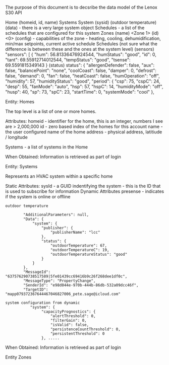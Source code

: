 The purpose of this document is to decsribe the data model of the Lenox S30 API


Home
   (homeid, id, name)
   Systems
      System
         (sysid)
         (outdoor temperature)
         (data) - there is a very large system object
         Schedules - a list of the schedules that are configured for this system
         Zones
            (name) <Zone 1>
            (id)   <0>
            (config)  - capabilities of the zone - heating, cooling, dehumidification, min/max setpoints, current active schedule
            Schedules (not sure what the difference is between these and the ones at the system level)
            (sensors)
                            "sensors": [
                            {
                                "hum": 56.81336476924544,
                                "humStatus": "good",
                                "id": 0,
                                "tant": 69.55912714012544,
                                "tempStatus": "good",
                                "tsense": 69.5591815349143
                            }
            (status)
                             status": {
                                "allergenDefender": false,
                                "aux": false,
                                "balancePoint": "none",
                                "coolCoast": false,
                                "damper": 0,
                                "defrost": false,
                                "demand": 0,
                                "fan": false,
                                "heatCoast": false,
                                "humOperation": "off",
                                "humidity": 57,
                                "humidityStatus": "good",
                                "period": {
                                    "csp": 75,
                                    "cspC": 24,
                                    "desp": 55,
                                    "fanMode": "auto",
                                    "hsp": 57,
                                    "hspC": 14,
                                    "humidityMode": "off",
                                    "husp": 40,
                                    "sp": 73,
                                    "spC": 23,
                                    "startTime": 0,
                                    "systemMode": "cool"
                            },

Entity: Homes

The top level is a list of one or more homes.

Attributes:
   homeid - identifier for the home, this is an integer, numbers I see are > 2,000,000
   id - zero based index of the homes for this account
   name - the user configured name of the home
   address - physical address, latitiude / longitude

   Systems - a list of systems in the Home

When Obtained:
   Information is retrieved as part of login

Entity: Systems

Represents an HVAC system within a specific home

Static Attributes:
    sysId - a GUID indentifying the system - this is the ID that is used to subscribe for information
Dynamic Attributes
    presense - indicates if the system is online or offline



    outdoor temperature

            "AdditionalParameters": null,
            "Data": {
                "system": {
                    "publisher": {
                        "publisherName": "lcc"
                    },
                    "status": {
                        "outdoorTemperature": 67,
                        "outdoorTemperatureC": 19,
                        "outdoorTemperatureStatus": "good"
                    }
                }
            },
            "MessageId": "637576290738517589|5fe01439cc69416b9c26f268dee1df0c",
            "MessageType": "PropertyChange",
            "SenderId": "e98d044e-970b-444b-86db-532a09dcc46f",
            "TargetID": "mapp079372367644467046827006_pete.sage@icloud.com"

    system configuration from dynamic
               "system": {
                    "capacityPrognostics": {
                        "alertThreshold": 0,
                        "filterGain": 0,
                        "isValid": false,
                        "persistenceCountThreshold": 0,
                        "persistentThreshold": 0
                    }, .....


When Obtained:
   Information is retrieved as part of login


Entity Zones

   